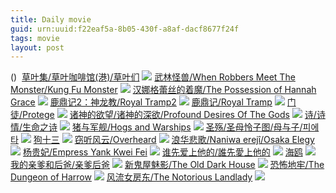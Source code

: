 ```yaml
---
title: Daily movie
guid: urn:uuid:f22eaf5a-8b05-430f-a8af-dacf8677f24f
tags: movie
layout: post
---
```


()
![]()
[草叶集/草叶咖啡馆(港)/草叶们](magnet:?xt=urn:btih:36f9c9fc75893bacbfc3d5035b3aa7cb17f370c8)
![](http://img.google.com.btba.xiaoeryi.com/upload/2019/02/16/7p551V35314260.big.jpg)
[武林怪兽/When Robbers Meet The Monster/Kung Fu Monster](magnet:?xt=urn:btih:bc0d0739f5c3a1f075667e858b681b0db965a921)
![](http://img.google.com.btba.xiaoeryi.com/upload/2019/02/16/1314Cv19255000.big.jpg)
[汉娜格蕾丝的着魔/The Possession of Hannah Grace](magnet:?xt=urn:btih:62667e45de7ccfb91e2cd86a9d59403410b4b1ef)
![](http://img.google.com.btba.xiaoeryi.com/upload/2019/02/16/996152055E72o4.big.jpg)
[鹿鼎记2：神龙教/Royal Tramp2](magnet:?xt=urn:btih:727e3ec2956e9125aca158d58ec3362766138ece)
![](http://img.google.com.btba.xiaoeryi.com/upload/2018/04/01/8i55m712251582.big.jpg)
[鹿鼎记/Royal Tramp](magnet:?xt=urn:btih:a5c1bc6ee39f497f8e4f2ad676bc4b440383ce69)
![](http://img.google.com.btba.xiaoeryi.com/upload/2014/10/31/eefWMMWiePOP.big.jpg)
[门徒/Protege](magnet:?xt=urn:btih:0874e16e8177b803477cf2eadb1364c0f6af9a72)
![](http://img.google.com.btba.xiaoeryi.com/upload/2014/11/01/W_9o_9_V_WV9.big.jpg)
[诸神的欲望/诸神的深欲/Profound Desires Of The Gods](magnet:?xt=urn:btih:c48653ee308bd3cd4149964fd66ebaaef1e15e4b)
![](http://img.google.com.btba.xiaoeryi.com/upload/2014/10/31/VzHgzHjYxmVm.big.jpg)
[诗/诗情/生命之诗](magnet:?xt=urn:btih:fbfddcdcf8158b5429a403ba95ea0bf351402d2c)
![](http://img.google.com.btba.xiaoeryi.com/upload/2014/11/01/t_DVVajaVtjj.big.jpg)
[猪与军舰/Hogs and Warships](magnet:?xt=urn:btih:89f6407bf216056bf99af9b28354009f5cd9a4c4)
![](http://img.google.com.btba.xiaoeryi.com/upload/2014/10/31/jlj0HHhW0j0H.big.jpg)
[圣殇/圣母怜子图/母与子/피에타](magnet:?xt=urn:btih:424908c3d6f0aef9f3767637e3e97602521c6384)
![](http://img.google.com.btba.xiaoeryi.com/upload/2018/10/27/g4q09276058061.big.jpg)
[狗十三](magnet:?xt=urn:btih:T3WHKG5TKJRP2CTQJ2GN36QU7CGVS7VQ)
![](http://gif-china.cc/uploads/allimg/190107/4b496c2cc48e258a.jpg?h=250)
[窃听风云/Overheard](magnet:?xt=urn:btih:907254dd5670cec1edf68fb9fa6d7cea72f725eb)
![](http://img.google.com.btba.xiaoeryi.com/upload/2014/11/01/oponGopn8iio.big.jpg)
[浪华悲歌/Naniwa erejî/Osaka Elegy](magnet:?xt=urn:btih:cee07dbf15fabf3f23f509d98409ba8ce7eb49a4)
![](http://img.google.com.btba.xiaoeryi.com/upload/2014/10/31/g!0ggg!!g0Ao.big.jpg)
[杨贵妃/Empress Yank Kwei Fei](magnet:?xt=urn:btih:a87d30f6d0ce462a87c02f215d2b4c039a1c09e6)
![](http://img.google.com.btba.xiaoeryi.com/upload/2014/10/31/TphyzpfIhTcp.big.jpg)
[谁先爱上他的/誰先愛上他的](magnet:?xt=urn:btih:f2c709488be25c3c0ccc618bf4222fc3bdc4306a)
![](http://img.google.com.btba.xiaoeryi.com/upload/2019/02/15/214505501H0a75.big.jpg)
[海鸥](ed2k://|file|海鸥.720p.BD中英双字[最新电影www.66ys.tv](ED2000.COM).mp4|1230528420|AAD56F8E2B2CDE8792D7A57039237D6E|h=L3NWGEC2CXZDQ5XODZHFFHGN657TERLR|/海鸥.720p.BD中英双字.mp4)
![](https://tu.66vod.net/2019/0156.jpg)
[我的亲爹和后爸/亲爹后爸](magnet:?xt=urn:btih:23aa831f270f1f6e2f5fe934611627bdbec39cfe)
![](http://img.google.com.btba.xiaoeryi.com/upload/2019/01/31/41885557841SB6.big.jpg)
[新鬼屋魅影/The Old Dark House](magnet:?xt=urn:btih:4b4c49d9dc4145a6835ff168fbaca1a78cd74288)
![](http://img.google.com.btba.xiaoeryi.com/upload/2019/02/15/1!95Z506676951.big.jpg)
[恐怖地牢/The Dungeon of Harrow](magnet:?xt=urn:btih:427ee22a9e1a076c0f957e56088962c77186748c)
![](http://img.google.com.btba.xiaoeryi.com/upload/2019/02/15/16900g5k619054.big.jpg)
[风流女房东/The Notorious Landlady](magnet:?xt=urn:btih:0efde157d9a87bbbc0aa37465c8a01439bfeb30b)
![](http://img.google.com.btba.xiaoeryi.com/upload/2019/02/15/1515850M09692t.big.jpg)
